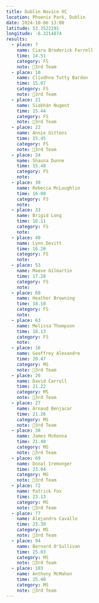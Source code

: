 ```yaml
---
title: Dublin Novice XC
location: Phoenix Park, Dublin
date: 2024-10-06 13:00
latitude: 53.3522291
longitude: -6.3214874
results:
  - place: 7
    name: Ciara Broderick Farrell
    time: 14.51
    category: FS
    note: 🥉3rd Team
  - place: 10
    name: Cliodhna Tutty Bardon
    time: 15.07
    category: FS
    note: 🥉3rd Team
  - place: 21
    name: Siobhán Nugent
    time: 15.44
    category: FS
    note: 🥉3rd Team
  - place: 22
    name: Annie Gittens
    time: 15.45
    category: FS
    note: 🥉3rd Team
  - place: 24
    name: Shauna Dunne
    time: 15.48
    category: FS
    note: 
  - place: 30
    name: Rebecca McLoughlin
    time: 16.00
    category: FS
    note: 
  - place: 33
    name: Brigid Long 
    time: 16.11
    category: FS
    note: 
  - place: 40
    name: Lynn Devitt
    time: 16.20
    category: FS
    note: 
  - place: 53
    name: Maeve Gilmartin
    time: 17.28
    category: FS
    note: 
  - place: 60
    name: Heather Browning
    time: 18.10
    category: FS
    note: 
  - place: 63
    name: Melissa Thompson
    time: 18.13
    category: FS
    note: 
  - place: 16
    name: Geoffrey Alexandre
    time: 20.47
    category: MS
    note: 🥉3rd Team
  - place: 26
    name: David Carroll
    time: 21.22
    category: MS
    note: 🥉3rd Team
  - place: 27
    name: Arnaud Benjacar
    time: 21.26
    category: MS
    note: 🥉3rd Team
  - place: 38
    name: James McKenna
    time: 21.48
    category: MS
    note: 🥉3rd Team
  - place: 69
    name: Donal Iremonger
    time: 23.04
    category: MS
    note: 🥉3rd Team
  - place: 72
    name: Patrick Fox
    time: 23.13
    category: MS
    note: 🥉3rd Team
  - place: 77
    name: Alejandro Cavallo
    time: 23.39
    category: MS
    note: 🥉3rd Team
  - place: 94
    name: Bernard O'Sullivan
    time: 25.03
    category: MS
    note: 🥉3rd Team
  - place: 103
    name: Anthony McMahon
    time: 25.40
    category: MS
    note: 🥉3rd Team
---
```

